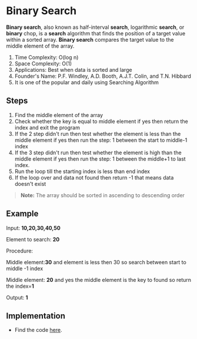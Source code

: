 # Binary Search

**Binary search**, also known as half-interval **search**, logarithmic **search**, or **binary** chop, is a **search** algorithm that finds the position of a target value within a sorted array. **Binary search** compares the target value to the middle element of the array.

1. Time Complexity: O(log n) 
2. Space Complexity: O(1)
3. Applications: Best when data is sorted and large
4. Founder's Name: P.F. Windley, A.D. Booth, A.J.T. Colin, and T.N. Hibbard
5. It is one of the popular and daily using Searching Algorithm

## Steps

1. Find the middle element of the array
2. Check whether the key is equal to middle element if yes then return the index and exit the program
3. If the 2 step didn't run then test whether the element is less than the middle element if yes then run the step: 1 between the start to middle-1 index 
4. If the 3 step didn't run then test whether the element is high than the middle element if yes then run the step: 1 between the middle+1 to last index.
5. Run the loop till the starting index is less than end index
6. If the loop over and data not found then return -1 that means data doesn't exist
> **Note:** The array should be sorted in ascending to descending order

## Example

Input: **10,20,30,40,50**

Element to search: **20**

Procedure:

Middle element:**30** and element is less then 30 so search between start to middle -1 index

Middle element: **20** and yes the middle element is the key to found so return the index=**1**

Output: **1**

## Implementation

- Find the code [here]().
